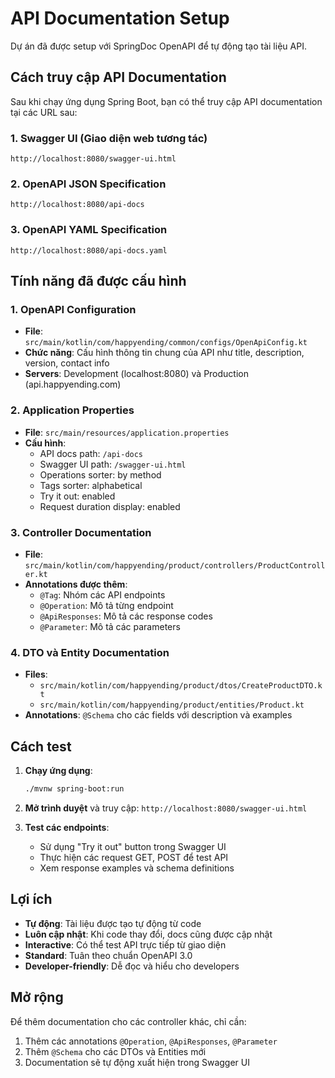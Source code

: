 # API Documentation Setup

Dự án đã được setup với SpringDoc OpenAPI để tự động tạo tài liệu API.

## Cách truy cập API Documentation

Sau khi chạy ứng dụng Spring Boot, bạn có thể truy cập API documentation tại các URL sau:

### 1. Swagger UI (Giao diện web tương tác)

```
http://localhost:8080/swagger-ui.html
```

### 2. OpenAPI JSON Specification

```
http://localhost:8080/api-docs
```

### 3. OpenAPI YAML Specification

```
http://localhost:8080/api-docs.yaml
```

## Tính năng đã được cấu hình

### 1. OpenAPI Configuration

- **File**: `src/main/kotlin/com/happyending/common/configs/OpenApiConfig.kt`
- **Chức năng**: Cấu hình thông tin chung của API như title, description, version, contact info
- **Servers**: Development (localhost:8080) và Production (api.happyending.com)

### 2. Application Properties

- **File**: `src/main/resources/application.properties`
- **Cấu hình**:
  - API docs path: `/api-docs`
  - Swagger UI path: `/swagger-ui.html`
  - Operations sorter: by method
  - Tags sorter: alphabetical
  - Try it out: enabled
  - Request duration display: enabled

### 3. Controller Documentation

- **File**: `src/main/kotlin/com/happyending/product/controllers/ProductController.kt`
- **Annotations được thêm**:
  - `@Tag`: Nhóm các API endpoints
  - `@Operation`: Mô tả từng endpoint
  - `@ApiResponses`: Mô tả các response codes
  - `@Parameter`: Mô tả các parameters

### 4. DTO và Entity Documentation

- **Files**:
  - `src/main/kotlin/com/happyending/product/dtos/CreateProductDTO.kt`
  - `src/main/kotlin/com/happyending/product/entities/Product.kt`
- **Annotations**: `@Schema` cho các fields với description và examples

## Cách test

1. **Chạy ứng dụng**:

   ```bash
   ./mvnw spring-boot:run
   ```

2. **Mở trình duyệt** và truy cập: `http://localhost:8080/swagger-ui.html`

3. **Test các endpoints**:
   - Sử dụng "Try it out" button trong Swagger UI
   - Thực hiện các request GET, POST để test API
   - Xem response examples và schema definitions

## Lợi ích

- **Tự động**: Tài liệu được tạo tự động từ code
- **Luôn cập nhật**: Khi code thay đổi, docs cũng được cập nhật
- **Interactive**: Có thể test API trực tiếp từ giao diện
- **Standard**: Tuân theo chuẩn OpenAPI 3.0
- **Developer-friendly**: Dễ đọc và hiểu cho developers

## Mở rộng

Để thêm documentation cho các controller khác, chỉ cần:

1. Thêm các annotations `@Operation`, `@ApiResponses`, `@Parameter`
2. Thêm `@Schema` cho các DTOs và Entities mới
3. Documentation sẽ tự động xuất hiện trong Swagger UI
